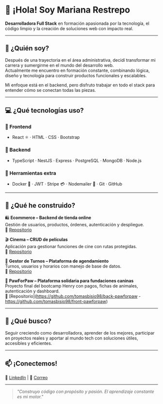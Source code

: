 # 👋 ¡Hola! Soy Mariana Restrepo

**Desarrolladora Full Stack** en formación apasionada por la tecnología, el código limpio y la creación de soluciones web con impacto real.

---

## 🧠 ¿Quién soy?

Después de una trayectoria en el área administrativa, decidí transformar mi carrera y sumergirme en el mundo del desarrollo web.  
Actualmente me encuentro en formación constante, combinando lógica, diseño y tecnología para construir productos funcionales y escalables.  

Mi enfoque está en el backend, pero disfruto trabajar en todo el stack para entender cómo se conectan todas las piezas.

---

## 💻 ¿Qué tecnologías uso?

### 🧩 Frontend
- React ⚛️ · HTML · CSS · Bootstrap

### 🔧 Backend
- TypeScript · NestJS · Express · PostgreSQL · MongoDB · Node.js

### 🔐 Herramientas extra
- Docker 🐳 · JWT · Stripe 💳 · Nodemailer 📩 · Git · GitHub

---

## 🚀 ¿Qué he construido?

🛍️ **Ecommerce – Backend de tienda online**  
Gestión de usuarios, productos, órdenes, autenticación y despliegue.  
🔗 [Repositorio](https://github.com/pi-rym/PM4BE-MarianaRmj)

🎬 **Cinema – CRUD de películas**  
Aplicación para gestionar funciones de cine con rutas protegidas.  
🔗 [Repositorio](https://github.com/pi-rym/PM2-MarianaRmj)

📅 **Gestor de Turnos – Plataforma de agendamiento**  
Turnos, usuarios y horarios con manejo de base de datos.  
🔗 [Repositorio](https://github.com/pi-rym/PM3-MarianaRmj)

🐶 **PawForPaw – Plataforma solidaria para fundaciones caninas**  
Proyecto final del bootcamp Henry con pagos, fichas de animales, autenticación y dashboard.  
🔗 [Repositorio](https://github.com/tomasbisio98/back-pawforpaw - https://github.com/tomasbisio98/front-pawforpaw)

---

## 🎯 ¿Qué busco?

Seguir creciendo como desarrolladora, aprender de los mejores, participar en proyectos reales y aportar al mundo tech con soluciones útiles, accesibles y eficientes.

---

## 📫 ¡Conectemos!

🔗 [LinkedIn](https://www.linkedin.com/in/mariana-restrepo-35b177101/) | 📧 [Correo](restrepomejiamariana@gmail.com)

---

> *"Construyo código con propósito y pasión. El aprendizaje constante es mi motor."*



